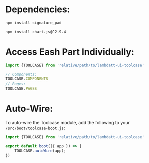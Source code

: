 # Dependencies:

```bash
npm install signature_pad
```
```bash
npm install chart.js@^2.9.4
```

# Access Eash Part Individually:

```javascript
import {TOOLCASE} from 'relative/path/to/lambdatt-ui-toolcase'

// Components:
TOOLCASE.COMPONENTS
// Pages:
TOOLCASE.PAGES
```

# Auto-Wire:

To auto-wire the Toolcase module, add the following to your `/src/boot/toolcase-boot.js`:

```javascript
import {TOOLCASE} from 'relative/path/to/lambdatt-ui-toolcase'

export default boot(({ app }) => {
    TOOLCASE.autoWire(app);
})
```